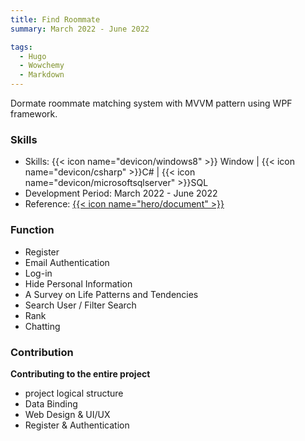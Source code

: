 ```yaml
---
title: Find Roommate
summary: March 2022 - June 2022

tags:
  - Hugo
  - Wowchemy
  - Markdown
---
```


Dormate roommate matching system with MVVM pattern using WPF framework.

### Skills

- Skills: {{< icon name="devicon/windows8" >}} Window | {{< icon name="devicon/csharp" >}}C# | {{< icon name="devicon/microsoftsqlserver" >}}SQL
- Development Period: March 2022 - June 2022
- Reference: <a href="/uploads/FindRoommate_Report.pdf" download>{{< icon name="hero/document" >}}</a>

### Function

- Register
- Email Authentication
- Log-in
- Hide Personal Information
- A Survey on Life Patterns and Tendencies
- Search User / Filter Search
- Rank
- Chatting

### Contribution

**Contributing to the entire project**

- project logical structure
- Data Binding
- Web Design & UI/UX
- Register & Authentication
